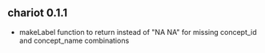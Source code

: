 ## chariot 0.1.1  
- makeLabel function to return <NA> instead of "NA NA" for missing concept_id and concept_name combinations  
